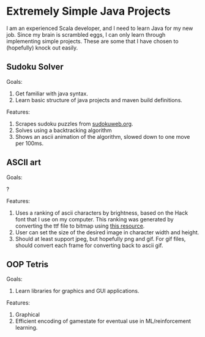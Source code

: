 # Extremely Simple Java Projects

I am an experienced Scala developer, and I need to learn Java for my new job.
Since my brain is scrambled eggs, I can only learn through implementing simple
projects.  These are some that I have chosen to (hopefully) knock out easily.

## Sudoku Solver

Goals:

1. Get familiar with java syntax.
2. Learn basic structure of java projects and maven build definitions.

Features:

1. Scrapes sudoku puzzles from [sudokuweb.org](sudokuweb.org).
2. Solves using a backtracking algorithm
3. Shows an ascii animation of the algorithm, slowed down to one move per 100ms.

## ASCII art

Goals:

?

Features:

1. Uses a ranking of ascii characters by brightness, based on the Hack font that
   I use on my computer.  This ranking was generated by converting the ttf file
   to bitmap using [this resource](https://onlineconvertfree.com/convert-format/ttf-to-bmp/).
2. User can set the size of the desired image in character width and height.
3. Should at least support jpeg, but hopefully png and gif.  For gif files,
   should convert each frame for converting back to ascii gif.

## OOP Tetris

Goals:

1. Learn libraries for graphics and GUI applications.

Features:

1. Graphical
2. Efficient encoding of gamestate for eventual use in ML/reinforcement
   learning.
